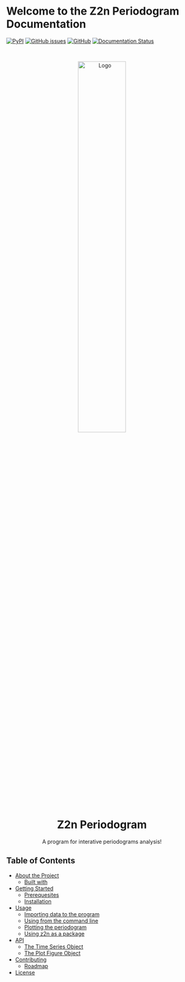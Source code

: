 # Welcome to the Z2n Periodogram Documentation

[![PyPI](https://img.shields.io/pypi/v/z2n-periodogram)](https://pypi.org/project/z2n-periodogram/)
[![GitHub issues](https://img.shields.io/github/issues/yohanalexander/z2n-periodogram)](https://github.com/yohanalexander/z2n-periodogram/issues)
[![GitHub](https://img.shields.io/github/license/yohanalexander/z2n-periodogram)](https://github.com/YohanAlexander/z2n-periodogram/blob/master/LICENSE)
[![Documentation Status](https://readthedocs.org/projects/z2n-periodogram/badge/?version=latest)](https://z2n-periodogram.readthedocs.io/en/latest/?badge=latest)

<br>
<p align="center">
  <a href="https://github.com/yohanalexander/z2n-periodogram">
    <img src="https://user-images.githubusercontent.com/39287022/80550543-cb789b00-8996-11ea-90af-fe2936fb703e.png" alt="Logo" width="50%" height="50%">
  </a>

  <h1 align="center">Z2n Periodogram</h1>

  <p align="center">
    A program for interative periodograms analysis!

## Table of Contents

* [About the Project](/about)
    * [Built with](/about/#built-with)
* [Getting Started](/install)
    * [Prerequesites](/install/#prerequesites)
    * [Installation](/install/#installation)
* [Usage](/usage)
    * [Importing data to the program](/input)
    * [Using from the command line](/usage)
    * [Plotting the periodogram](/plotting)
    * [Using z2n as a package](/package)
* [API](/api)
    * [The Time Series Object](/series)
    * [The Plot Figure Object](/plot)
* [Contributing](/contribute)
    * [Roadmap](/contribute#roadmap)
* [License](/copyright)
